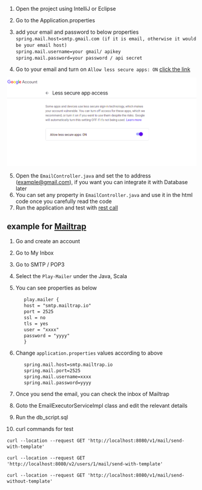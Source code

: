 1. Open the project using IntelliJ or Eclipse
2. Go to the Application.properties
3. add your email and password to below properties  
   `spring.mail.host=smtp.gmail.com (if it is email, otherwise it would be your email host)`  
   `spring.mail.username=your gmail/ apikey`  
   `spring.mail.password=your password / api secret`    
   
4. Go to your email and turn on  `Allow less secure apps: ON` [click the link](https://myaccount.google.com/u/3/lesssecureapps?pli=1&rapt=AEjHL4N_3V70CcKkElT8VP2mrMcZC0ltqEw6B908kgaW0sWH_qfJpzQhXXbqhjihVs_tKHLnLuyO_15xa4YBVuDBT0HXsCHPig)

![Optional Text](src/main/resources/static/email.png)   

5. Open the `EmailController.java` and set the to address (example@gmail.com), if you want you can integrate it with Database later  
6. You can set any property in `EmailController.java` and use it in the html code once you carefully read the code
7. Run the application and test with [rest call](http://localhost:8080/sendemail)

## example for [Mailtrap](https://mailtrap.io/inboxes)

1. Go and create an account
2. Go to My Inbox
3. Go to SMTP / POP3
4. Select the `Play-Mailer` under the Java, Scala
5. You can see properties as below
   ```
      play.mailer {
      host = "smtp.mailtrap.io"
      port = 2525
      ssl = no
      tls = yes
      user = "xxxx"
      password = "yyyy"
      }
   ```
6. Change `application.properties` values according to above
   ```
      spring.mail.host=smtp.mailtrap.io
      spring.mail.port=2525
      spring.mail.username=xxxx
      spring.mail.password=yyyy
   ```
7. Once you send the email, you can check the inbox of Mailtrap  

8. Goto the EmailExecutorServiceImpl class and edit the relevant details

9. Run the db_script.sql

10. curl commands for test

```
curl --location --request GET 'http://localhost:8080/v1/mail/send-with-template'
```

```
curl --location --request GET 'http://localhost:8080/v2/users/1/mail/send-with-template'
```

```
curl --location --request GET 'http://localhost:8080/v1/mail/send-without-template'
```





